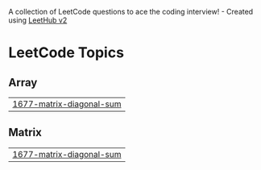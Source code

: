 A collection of LeetCode questions to ace the coding interview! - Created using [LeetHub v2](https://github.com/arunbhardwaj/LeetHub-2.0)
<!---LeetCode Topics Start-->
# LeetCode Topics
## Array
|  |
| ------- |
| [1677-matrix-diagonal-sum](https://github.com/Gokulr08/LeetCode-Progress/tree/master/1677-matrix-diagonal-sum) |
## Matrix
|  |
| ------- |
| [1677-matrix-diagonal-sum](https://github.com/Gokulr08/LeetCode-Progress/tree/master/1677-matrix-diagonal-sum) |
<!---LeetCode Topics End-->